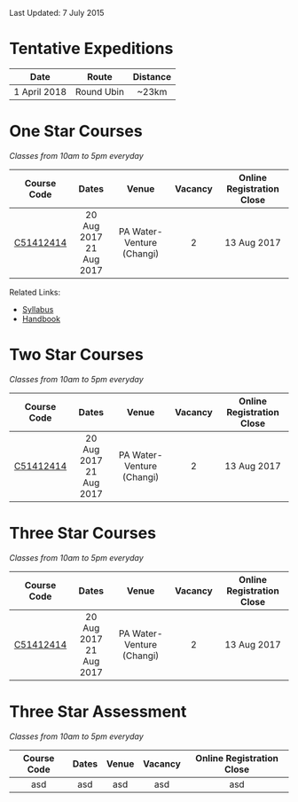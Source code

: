 Last Updated: 7 July 2015

# Tentative Expeditions 

Date | Route | Distance
:---:|:---:|:---:
1 April 2018|Round Ubin|~23km

# One Star Courses
_Classes from 10am to 5pm everyday_ 

Course Code | Dates | Venue | Vacancy | Online Registration Close
:---: | :---: | :---: | :---: | :---:
[C51412414](https://pages.github.com/)|20 Aug 2017<br />21 Aug 2017 |PA Water-Venture (Changi)|2|13 Aug 2017

Related Links: 
- [Syllabus](http://scf.org.sg/menu-parent-courses/menu-parent-recreation-kayaking/menu-parent-personal-stars-award/1-star-award/) 
- [Handbook](http://scf.org.sg/RC6/hidden_content_scf/uploads/2014/11/RP-SCF-1-Star-Handbook.pdf)

# Two Star Courses
_Classes from 10am to 5pm everyday_ 

Course Code | Dates | Venue | Vacancy | Online Registration Close
:---: | :---: | :---: | :---: | :---:
[C51412414](https://pages.github.com/)|20 Aug 2017 <br /> 21 Aug 2017 |PA Water-Venture (Changi)|2|13 Aug 2017

# Three Star Courses
_Classes from 10am to 5pm everyday_ 

Course Code | Dates | Venue | Vacancy | Online Registration Close
:---: | :---: | :---: | :---: | :---:
[C51412414](https://pages.github.com/)|20 Aug 2017 <br /> 21 Aug 2017 |PA Water-Venture (Changi)|2|13 Aug 2017

# Three Star Assessment
_Classes from 10am to 5pm everyday_ 

Course Code | Dates | Venue | Vacancy | Online Registration Close
:---: | :---: | :---: | :---: | :---:
asd|asd|asd|asd|asd
